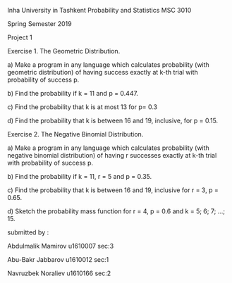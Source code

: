 Inha University in Tashkent 
Probability and Statistics MSC 3010

Spring Semester 2019

Project 1

Exercise 1. The Geometric Distribution.

a) Make a program in any language which calculates probability (with geometric distribution)
of having success exactly at k-th trial with probability of success p.

b) Find the probability if k = 11 and p = 0.447.

c) Find the probability that k is at most 13 for p= 0.3

d) Find the probability that k is between 16 and 19, inclusive, for p = 0.15.

Exercise 2. The Negative Binomial Distribution.

a) Make a program in any language which calculates probability (with negative binomial
distribution) of having r successes exactly at k-th trial with probability of success p.

b) Find the probability if k = 11, r = 5 and p = 0.35.

c) Find the probability that k is between 16 and 19, inclusive for r = 3, p = 0.65.

d) Sketch the probability mass function for r = 4, p = 0.6 and k = 5; 6; 7; ...; 15.

submitted by :

Abdulmalik Mamirov u1610007 sec:3

Abu-Bakr Jabbarov u1610012 sec:1

Navruzbek Noraliev u1610166 sec:2
